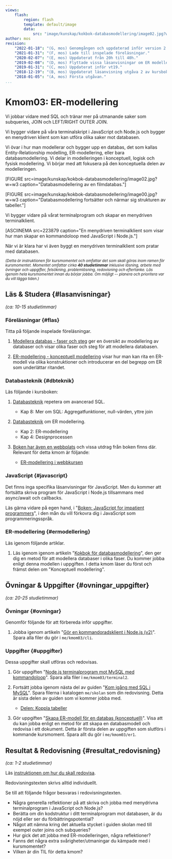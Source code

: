 ```yaml
---
views:
    flash:
        region: flash
        template: default/image
        data:
            src: "image/kunskap/kokbok-databasmodellering/image02.jpg?w=1100&h=300&cf&a=0,0,16,0&f=grayscale"
author: mos
revision:
    "2022-01-18": "(G, mos) Genomgången och uppdaterad inför version 2 och vt2022."
    "2021-01-31": "(F, mos) Lade till inspelade föreläsningar."
    "2020-02-07": "(E, mos) Uppdaterat från 20h till 40h."
    "2019-02-08": "(D, mos) Flyttade vissa läsanvisningar om ER modellering till kmom04."
    "2019-01-31": "(C, mos) Uppdaterat inför vt19."
    "2018-12-19": "(B, mos) Uppdaterat läsanvisning utgåva 2 av kursbok."
    "2018-01-05": "(A, mos) Första utgåvan."
...
```

Kmom03: ER-modellering
====================================

Vi jobbar vidare med SQL och tränar mer på utmanande saker som subqueries, JOIN och LEFT/RIGHT OUTER JOIN.

Vi bygger vidare på våra terminalskript i JavaScript och Node.js och bygger en menydriven klient som kan utföra olika saker mot databasen.

Vi övar i hur man modellerar och bygger upp en databas, det som kallas Entity-Relationship modelling, ER-modellering, eller bara databasmodellering. Vi delar in modelleringen i konceptuell, logisk och fysisk modellering. Vi börjar med att fokusera på den konceptuella delen av modelleringen.

<!--more-->

[FIGURE src=image/kunskap/kokbok-databasmodellering/image02.jpg?w=w3 caption="Databasmodellering av en filmdatabas."]

[FIGURE src=image/kunskap/kokbok-databasmodellering/image00.jpg?w=w3 caption="Databasmodellering fortsätter och närmar sig strukturen av tabeller."]

Vi bygger vidare på vårat terminalprogram och skapar en menydriven terminalklient.

[ASCIINEMA src=223879 caption="En menydriven terminalklient som visar hur man skapar en kommandoloop med JavaScript i Node.js."]

När vi är klara har vi även byggt en menydriven terminalklient som pratar med databasen.



<small><i>(Detta är instruktionen för kursmomentet och omfattar det som skall göras inom ramen för kursmomentet. Momentet omfattar cirka **40 studietimmar** inklusive läsning, arbete med övningar och uppgifter, felsökning, problemlösning, redovisning och eftertanke. Läs igenom hela kursmomentet innan du börjar jobba. Om möjligt -- planera och prioritera var du vill lägga tiden.)</i></small>



Läs &amp; Studera  {#lasanvisningar}
---------------------------------

*(ca: 10-15 studietimmar)*



### Föreläsningar {#flas}

Titta på följande inspelade föreläsningar.

1. [Modellera databas - faser och steg](./../forelasning/modellera-databas) ger en översikt av modellering av databaser och visar olika faser och steg för att modellera databasen.

1. [ER-modellering - konceptuell modellering](./../forelasning/er-modellering) visar hur man kan rita en ER-modell via olika konstruktioner och introducerar en del begrepp om ER som underlättar ritandet.


<!--
* Lägg till guide om modellering.
    * https://dbwebb.se/guide/er-modellering-med-databaser
    * Lägg till videoserie om hur man modellerar vissa övningar
    * Osäker på hur detta förslag förhåller sig till deinspelningar som gjordes 2021, men det behövs några övningar som visar hur man tänker när man modellerar en databas, kanske räcker det att man spelar in några modelleringsövningar.
-->



### Databasteknik {#dbteknik}

Läs följande i kursboken:

1. [Databasteknik](kunskap/boken-databasteknik) repetera om avancerad SQL.
    * Kap 8: Mer om SQL: Aggregatfunktioner, null-värden, yttre join

1. [Databasteknik](kunskap/boken-databasteknik) om ER modellering.
    * Kap 2: ER-modellering
    * Kap 4: Designprocessen

1. [Boken har även en webbplats](http://www.databasteknik.se/webbkursen/) och vissa utdrag från boken finns där. Relevant för detta kmom är följande:
    * [ER-modellering i webbkursen](http://www.databasteknik.se/webbkursen/er/)



### JavaScript {#javascript}

Det finns inga specifika läsanvisningar för JavaScript. Men du kommer att fortsätta skriva program för JavaScript i Node.js tillsammans med async/await och callbacks.

Läs gärna vidare på egen hand, i "[Boken: JavaScript for impatient programmers](https://dbwebb.se/kunskap/boken-javascript-for-impatient-programmers)", i den mån du vill förkovra dig i JavaScript som programmeringsspråk.



### ER-modellering {#ermodellering}

Läs igenom följande artiklar.

1. Läs igenom igenom artikeln "[Kokbok för databasmodellering](kunskap/kokbok-for-databasmodellering)", den ger dig en metod för att modellera databaser i olika faser. Du kommer jobba enligt denna modellen i uppgiften. I detta kmom läser du först och främst delen om "Konceptuell modellering".



Övningar & Uppgifter  {#ovningar_uppgifter}
-------------------------------------------

*(ca: 20-25 studietimmar)*



### Övningar {#ovningar}

Genomför följande för att förbereda inför uppgifter.

1. Jobba igenom artikeln "[Gör en kommandoradsklient i Node.js (v2)](kunskap/gor-en-kommandoradsklient-i-node-js-v2)". Spara alla filer du gör i `me/kmom03/cli`.

<!--
Modelleringsövningsuppgifter
https://docs.google.com/document/d/1kKoSO2BQL5T2cnzshpM_hnk5JbqT0_00khfGJKZQ2Fo/edit

Gjort modelleringsövning i sal med draw.io: https://goo.gl/vNRvKt
-->



### Uppgifter {#uppgifter}

Dessa uppgifter skall utföras och redovisas.

1. Gör uppgiften "[Node.js terminalprogram mot MySQL med kommandoloop](uppgift/nodejs-terminalprogram-mot-mysql-med-kommandoloop)". Spara alla filer i `me/kmom03/terminal2`.

1. Fortsätt jobba igenom nästa del av guiden "[Kom igång med SQL i MySQL](guide/kom-igang-med-sql-i-mysql-v2)". Spara filerna i katalogen `me/skolan` som din redovisning. Detta är sista delen av guiden som vi kommer jobba med.
    * [Delen: Koppla tabeller](guide/kom-igang-med-sql-i-mysql-v2/koppla-tabeller)

1. Gör uppgiften "[Skapa ER-modell för en databas (konceptuell)](uppgift/skapa-er-modell-for-en-databas-konceptuell)". Visa att du kan jobba enligt en metod för att skapa en databasmodell och redovisa i ett dokument. Detta är första delen av uppgiften som slutförs i kommande kursmoment. Spara allt du gör i `me/kmom03/er1`.

<!--
Förtydliga hur innehållsförteckningen kan se ut i dokumentet, skapa en mall som de kan följa.
-->



Resultat & Redovisning  {#resultat_redovisning}
-----------------------------------------------

*(ca: 1-2 studietimmar)*

Läs [instruktionen om hur du skall redovisa](./../redovisa).

Redovisningstexten skrivs alltid individuellt.

Se till att följande frågor besvaras i redovisningstexten.

* Några generella reflektioner på att skriva och jobba med menydrivna terminalprogram i JavaScript och Node.js?
* Berätta om din kodstruktur i ditt terminalprogram mot databasen, är du nöjd eller ser du förbättringspotential?
* Något att nämna kring det aktuella stycket i guiden skolan med till exempel outer joins och subqueries?
* Hur gick det att jobba med ER-modelleringen, några reflektioner?
* Fanns det några extra svårigheter/utmaningar du kämpade med i kursmomentet?
* Vilken är din TIL för detta kmom?

<!-- Poängtera dbwebb test samt möjlighet att dubbelkolla att backupfilen fungerar. -->